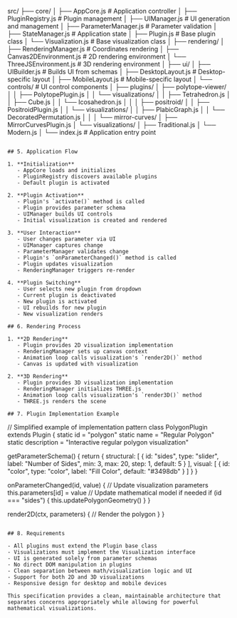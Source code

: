src/
├── core/
│   ├── AppCore.js             # Application controller
│   ├── PluginRegistry.js      # Plugin management
│   ├── UIManager.js           # UI generation and management
│   ├── ParameterManager.js    # Parameter validation
│   ├── StateManager.js        # Application state
│   ├── Plugin.js              # Base plugin class
│   └── Visualization.js       # Base visualization class
│
├── rendering/
│   ├── RenderingManager.js    # Coordinates rendering
│   ├── Canvas2DEnvironment.js # 2D rendering environment
│   └── ThreeJSEnvironment.js  # 3D rendering environment
│
├── ui/
│   ├── UIBuilder.js           # Builds UI from schemas
│   ├── DesktopLayout.js       # Desktop-specific layout
│   ├── MobileLayout.js        # Mobile-specific layout
│   └── controls/              # UI control components
│
├── plugins/
│   ├── polytope-viewer/
│   │   ├── PolytopePlugin.js
│   │   └── visualizations/
│   │       ├── Tetrahedron.js
│   │       ├── Cube.js
│   │       └── Icosahedron.js
│   │
│   ├── positroid/
│   │   ├── PositroidPlugin.js
│   │   └── visualizations/
│   │       ├── PlabicGraph.js
│   │       └── DecoratedPermutation.js
│   │
│   └── mirror-curves/
│       ├── MirrorCurvesPlugin.js
│       └── visualizations/
│           ├── Traditional.js
│           └── Modern.js
│
└── index.js                   # Application entry point
```

## 5. Application Flow

1. **Initialization**
   - AppCore loads and initializes
   - PluginRegistry discovers available plugins
   - Default plugin is activated

2. **Plugin Activation**
   - Plugin's `activate()` method is called
   - Plugin provides parameter schema
   - UIManager builds UI controls
   - Initial visualization is created and rendered

3. **User Interaction**
   - User changes parameter via UI
   - UIManager captures change
   - ParameterManager validates change
   - Plugin's `onParameterChanged()` method is called
   - Plugin updates visualization
   - RenderingManager triggers re-render

4. **Plugin Switching**
   - User selects new plugin from dropdown
   - Current plugin is deactivated
   - New plugin is activated
   - UI rebuilds for new plugin
   - New visualization renders

## 6. Rendering Process

1. **2D Rendering**
   - Plugin provides 2D visualization implementation
   - RenderingManager sets up canvas context
   - Animation loop calls visualization's `render2D()` method
   - Canvas is updated with visualization

2. **3D Rendering**
   - Plugin provides 3D visualization implementation
   - RenderingManager initializes THREE.js
   - Animation loop calls visualization's `render3D()` method
   - THREE.js renders the scene

## 7. Plugin Implementation Example

```
// Simplified example of implementation pattern
class PolygonPlugin extends Plugin {
  static id = "polygon"
  static name = "Regular Polygon"
  static description = "Interactive regular polygon visualization"
  
  getParameterSchema() {
    return {
      structural: [
        {
          id: "sides",
          type: "slider",
          label: "Number of Sides",
          min: 3,
          max: 20,
          step: 1,
          default: 5
        }
      ],
      visual: [
        {
          id: "color",
          type: "color",
          label: "Fill Color",
          default: "#3498db"
        }
      ]
    }
  }
  
  onParameterChanged(id, value) {
    // Update visualization parameters
    this.parameters[id] = value
    // Update mathematical model if needed
    if (id === "sides") {
      this.updatePolygonGeometry()
    }
  }
  
  render2D(ctx, parameters) {
    // Render the polygon
  }
}
```

## 8. Requirements

- All plugins must extend the Plugin base class
- Visualizations must implement the Visualization interface
- UI is generated solely from parameter schemas
- No direct DOM manipulation in plugins
- Clean separation between math/visualization logic and UI
- Support for both 2D and 3D visualizations
- Responsive design for desktop and mobile devices

This specification provides a clean, maintainable architecture that separates concerns appropriately while allowing for powerful mathematical visualizations.